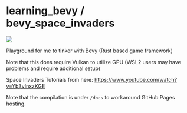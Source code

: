 # learning_bevy / bevy_space_invaders

![](assets/demo.gif)

Playground for me to tinker with Bevy (Rust based game framework)

Note that this does require Vulkan to utilize GPU 
(WSL2 users may have problems and require additional setup)

Space Invaders Tutorials from here: https://www.youtube.com/watch?v=Yb3vInxzKGE

Note that the compilation is under `/docs` to workaround GitHub Pages hosting.
